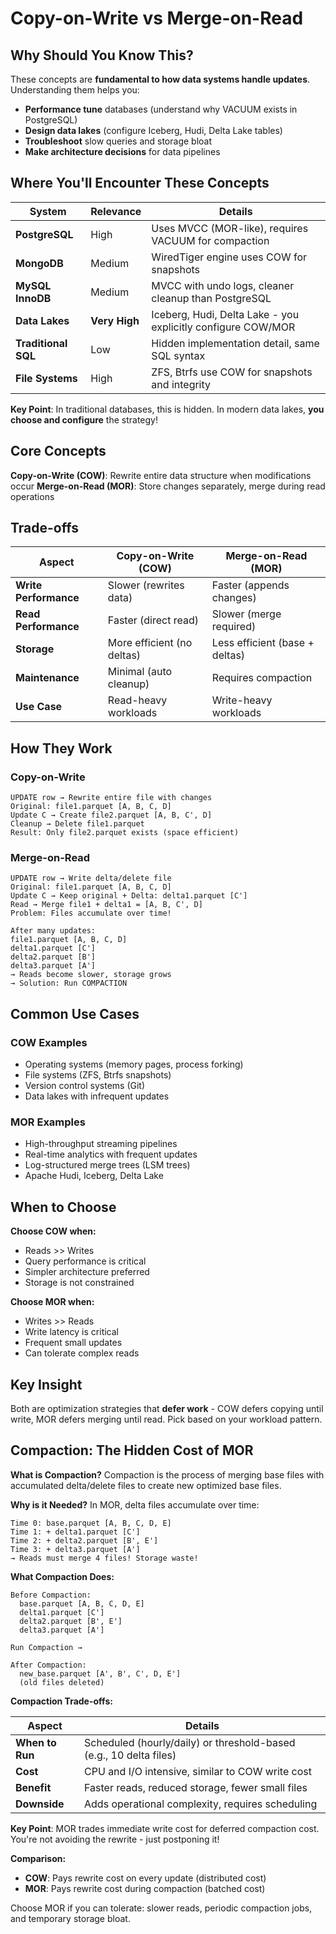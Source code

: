 # Copy-on-Write vs Merge-on-Read

## Why Should You Know This?

These concepts are **fundamental to how data systems handle updates**. Understanding them helps you:
- **Performance tune** databases (understand why VACUUM exists in PostgreSQL)
- **Design data lakes** (configure Iceberg, Hudi, Delta Lake tables)
- **Troubleshoot** slow queries and storage bloat
- **Make architecture decisions** for data pipelines

## Where You'll Encounter These Concepts

| System | Relevance | Details |
|--------|-----------|---------|
| **PostgreSQL** | High | Uses MVCC (MOR-like), requires VACUUM for compaction |
| **MongoDB** | Medium | WiredTiger engine uses COW for snapshots |
| **MySQL InnoDB** | Medium | MVCC with undo logs, cleaner cleanup than PostgreSQL |
| **Data Lakes** | **Very High** | Iceberg, Hudi, Delta Lake - you explicitly configure COW/MOR |
| **Traditional SQL** | Low | Hidden implementation detail, same SQL syntax |
| **File Systems** | High | ZFS, Btrfs use COW for snapshots and integrity |

**Key Point**: In traditional databases, this is hidden. In modern data lakes, **you choose and configure** the strategy!

## Core Concepts

**Copy-on-Write (COW)**: Rewrite entire data structure when modifications occur
**Merge-on-Read (MOR)**: Store changes separately, merge during read operations

## Trade-offs

| Aspect | Copy-on-Write (COW) | Merge-on-Read (MOR) |
|--------|---------------------|---------------------|
| **Write Performance** | Slower (rewrites data) | Faster (appends changes) |
| **Read Performance** | Faster (direct read) | Slower (merge required) |
| **Storage** | More efficient (no deltas) | Less efficient (base + deltas) |
| **Maintenance** | Minimal (auto cleanup) | Requires compaction |
| **Use Case** | Read-heavy workloads | Write-heavy workloads |

## How They Work

### Copy-on-Write
```
UPDATE row → Rewrite entire file with changes
Original: file1.parquet [A, B, C, D]
Update C → Create file2.parquet [A, B, C', D]
Cleanup → Delete file1.parquet
Result: Only file2.parquet exists (space efficient)
```

### Merge-on-Read
```
UPDATE row → Write delta/delete file
Original: file1.parquet [A, B, C, D]
Update C → Keep original + Delta: delta1.parquet [C']
Read → Merge file1 + delta1 = [A, B, C', D]
Problem: Files accumulate over time!

After many updates:
file1.parquet [A, B, C, D]
delta1.parquet [C']
delta2.parquet [B']
delta3.parquet [A']
→ Reads become slower, storage grows
→ Solution: Run COMPACTION
```

## Common Use Cases

### COW Examples
- Operating systems (memory pages, process forking)
- File systems (ZFS, Btrfs snapshots)
- Version control systems (Git)
- Data lakes with infrequent updates

### MOR Examples
- High-throughput streaming pipelines
- Real-time analytics with frequent updates
- Log-structured merge trees (LSM trees)
- Apache Hudi, Iceberg, Delta Lake

## When to Choose

**Choose COW when:**
- Reads >> Writes
- Query performance is critical
- Simpler architecture preferred
- Storage is not constrained

**Choose MOR when:**
- Writes >> Reads  
- Write latency is critical
- Frequent small updates
- Can tolerate complex reads

## Key Insight

Both are optimization strategies that **defer work** - COW defers copying until write, MOR defers merging until read. Pick based on your workload pattern.

## Compaction: The Hidden Cost of MOR

**What is Compaction?**
Compaction is the process of merging base files with accumulated delta/delete files to create new optimized base files.

**Why is it Needed?**
In MOR, delta files accumulate over time:
```
Time 0: base.parquet [A, B, C, D, E]
Time 1: + delta1.parquet [C']
Time 2: + delta2.parquet [B', E']  
Time 3: + delta3.parquet [A']
→ Reads must merge 4 files! Storage waste!
```

**What Compaction Does:**
```
Before Compaction:
  base.parquet [A, B, C, D, E]
  delta1.parquet [C']
  delta2.parquet [B', E']
  delta3.parquet [A']

Run Compaction →

After Compaction:
  new_base.parquet [A', B', C', D, E']
  (old files deleted)
```

**Compaction Trade-offs:**

| Aspect | Details |
|--------|---------|
| **When to Run** | Scheduled (hourly/daily) or threshold-based (e.g., 10 delta files) |
| **Cost** | CPU and I/O intensive, similar to COW write cost |
| **Benefit** | Faster reads, reduced storage, fewer small files |
| **Downside** | Adds operational complexity, requires scheduling |

**Key Point**: MOR trades immediate write cost for deferred compaction cost. You're not avoiding the rewrite - just postponing it!

**Comparison:**
- **COW**: Pays rewrite cost on every update (distributed cost)
- **MOR**: Pays rewrite cost during compaction (batched cost)

Choose MOR if you can tolerate: slower reads, periodic compaction jobs, and temporary storage bloat.